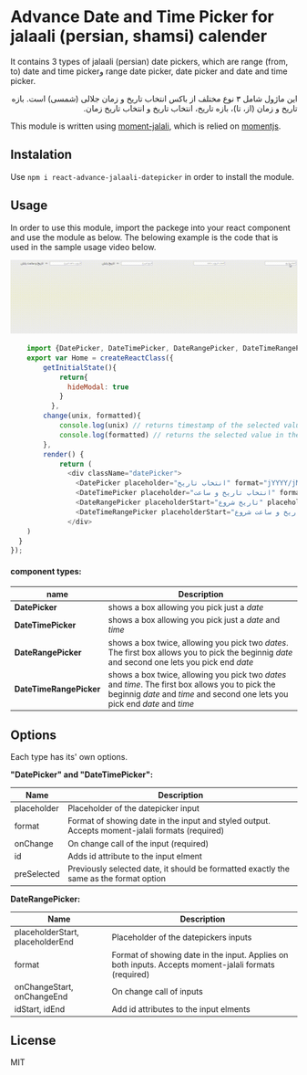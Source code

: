 # Advance Date and Time Picker for jalaali (persian, shamsi) calender

It contains 3 types of jalaali (persian) date pickers, which are range (from, to) date and time pickerو range date picker, date picker and date and time picker.

<p dir="rtl">
این ماژول شامل ۳ نوع مختلف از باکس انتخاب تاریخ و زمان جلالی (شمسی) است. بازه تاریخ و زمان (از، تا)، بازه تاریخ، انتخاب تاریخ و انتخاب تاریخ زمان.</p>

This module is written using  [moment-jalali](https://github.com/jalaali/moment-jalaali), which is relied on [momentjs](http://momentjs.com/).

## Instalation

Use `npm i react-advance-jalaali-datepicker` in order to install the module.

## Usage
In order to use this module, import the packege into your react component and use the module as below. The belowing example is the code  that is used in the sample usage video below.

![demo of react advance jalaali (persian) datepicker](https://raw.githubusercontent.com/A-Kasaaian/react-advance-jalaali-datepicker/master//demo.gif)

```javascript
	import {DatePicker, DateTimePicker, DateRangePicker, DateTimeRangePicker} from "react-advance-jalaali-datepicker";
    export var Home = createReactClass({
 		getInitialState(){
    		return{
    		  hideModal: true
		    }
		  },
		change(unix, formatted){
		    console.log(unix) // returns timestamp of the selected value, for example.
            console.log(formatted) // returns the selected value in the format you've entered, forexample, "تاریخ: 1396/02/24 ساعت: 18:30".
		},
		render() {
		    return (
		      <div className="datePicker">
		        <DatePicker placeholder="انتخاب تاریخ" format="jYYYY/jMM/jDD" onChange={this.change} id="datePicker" preSelected="1396/05/15" />
		        <DateTimePicker placeholder="انتخاب تاریخ و ساعت" format="تاریخ: jYYYY/jMM/jDD ساعت: HH:mm" id="dateTimePicker" onChange={this.changeTimeDate} preSelected="تاریخ: 1396/02/24 ساعت: 18:30" />
		        <DateRangePicker placeholderStart="تاریخ شروع" placeholderEnd="تاریخ پایان" format="jYYYY/jMM/jDD" onChangeStart={this.change} onChangeEnd={this.changeTimeDate} idStart="rangePickerStart" idEnd="rangePickerEnd" />
		        <DateTimeRangePicker placeholderStart="تاریخ و ساعت شروع" placeholderEnd="تاریخ و ساعت پایان" format="تاریخ: jYYYY/jMM/jDD ساعت: HH:mm" onChangeStart={this.change} onChangeEnd={this.changeTimeDate} idStart="rangePickerStart" idEnd="rangePickerEnd" />
		      </div>
    )
  }
});
```
#### component types:

| name | Description |
| ---- | ----------- |
| **DatePicker** | shows a box allowing you pick just a _date_ |
| **DateTimePicker** | shows a box allowing you pick just a _date_ and _time_ |
| **DateRangePicker** | shows a box twice, allowing you pick two _dates_. The first box allows you to pick the beginnig _date_ and second one lets you pick end _date_ |
| **DateTimeRangePicker** | shows a box twice, allowing you pick two _dates_ and _time_. The first box allows you to pick the beginnig _date_ and _time_ and second one lets you pick end _date_ and _time_ |


## Options

Each type has its' own options.

**"DatePicker" and "DateTimePicker":**

| Name          | Description  |
| ------------- |-------------|
| placeholder   | Placeholder of the datepicker input |
| format      | Format of showing date in the input and styled output. Accepts moment-jalali formats (required) |
| onChange | On change call of the input (required) |
| id | Adds id attribute to the input elment |
| preSelected | Previously selected date, it should be formatted exactly the same as the format option | 

**DateRangePicker:**

| Name          | Description  |
| ------------- |-------------|
| placeholderStart, placeholderEnd   | Placeholder of the datepickers inputs |
| format      | Format of showing date in the input. Applies on both inputs. Accepts moment-jalali formats (required) |
| onChangeStart, onChangeEnd | On change call of inputs |
| idStart, idEnd | Add id attributes to the input elments |


## License

MIT
